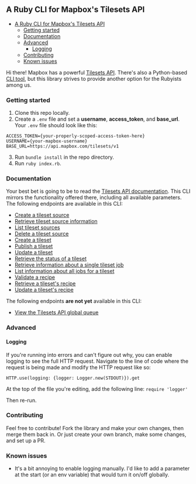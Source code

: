 ## A Ruby CLI for Mapbox's Tilesets API

- [A Ruby CLI for Mapbox's Tilesets API](#a-ruby-cli-for-mapboxs-tilesets-api)
  - [Getting started](#getting-started)
  - [Documentation](#documentation)
  - [Advanced](#advanced)
    - [Logging](#logging)
  - [Contributing](#contributing)
  - [Known issues](#known-issues)

Hi there! Mapbox has a powerful [Tilesets API](https://docs.mapbox.com/api/maps/#tilesets). There's also a Python-based [CLI tool](https://github.com/mapbox/tilesets-cli/), but this library strives to provide another option for the Rubyists among us.

### Getting started
1. Clone this repo locally.
2. Create a `.env` file and set a **username**, **access_token**, and **base_url**. Your `.env` file should look like this:
```
ACCESS_TOKEN={your-properly-scoped-access-token-here}
USERNAME={your-mapbox-username}
BASE_URL=https://api.mapbox.com/tilesets/v1
``` 
3. Run `bundle install` in the repo directory.
4. Run `ruby index.rb`.

### Documentation
Your best bet is going to be to read the [Tilesets API documentation](https://docs.mapbox.com/api/maps/#tilesets). This CLI mirrors the functionality offered there, including all available parameters. The following endpoints are available in this CLI:

- [Create a tileset source](https://docs.mapbox.com/api/maps/#create-a-tileset-source)
- [Retrieve tileset source information](https://docs.mapbox.com/api/maps/#retrieve-tileset-source-information)
- [List tileset sources](https://docs.mapbox.com/api/maps/#list-tileset-sources)
- [Delete a tileset source](https://docs.mapbox.com/api/maps/#delete-a-tileset-source)
- [Create a tileset](https://docs.mapbox.com/api/maps/#create-a-tileset)
- [Publish a tileset](https://docs.mapbox.com/api/maps/#publish-a-tileset)
- [Update a tileset](https://docs.mapbox.com/api/maps/#update-a-tileset)
- [Retrieve the status of a tileset](https://docs.mapbox.com/api/maps/#retrieve-the-status-of-a-tileset)
- [Retrieve information about a single tileset job](https://docs.mapbox.com/api/maps/#retrieve-information-about-a-single-tileset-job)
- [List information about all jobs for a tileset](https://docs.mapbox.com/api/maps/#list-information-about-all-jobs-for-a-tileset)
- [Validate a recipe](https://docs.mapbox.com/api/maps/#validate-a-recipe)
- [Retrieve a tileset's recipe](https://docs.mapbox.com/api/maps/#retrieve-a-tilesets-recipe)
- [Update a tileset's recipe](https://docs.mapbox.com/api/maps/#update-a-tilesets-recipe)

The following endpoints **are not yet** available in this CLI:

- [View the Tilesets API global queue](https://docs.mapbox.com/api/maps/#view-the-tilesets-api-global-queue)
  
### Advanced
#### Logging
If you're running into errors and can't figure out why, you can enable logging to see the full HTTP request. Navigate to the line of code where the request is being made and modify the HTTP request like so:

`HTTP.use(logging: {logger: Logger.new(STDOUT)}).get`

At the top of the file you're editing, add the following line: `require 'logger'`

Then re-run.

### Contributing
Feel free to contribute! Fork the library and make your own changes, then merge them back in. Or just create your own branch, make some changes, and set up a PR.

### Known issues
- It's a bit annoying to enable logging manually. I'd like to add a parameter at the start (or an env variable) that would turn it on/off globally.